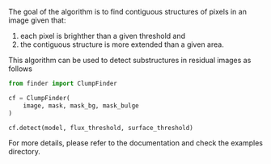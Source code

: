 The goal of the algorithm is to find contiguous structures of pixels in an image given that:

1. each pixel is brighther than a given threshold and
2. the contiguous structure is more extended than a given area.

This algorithm can be used to detect substructures in residual images as follows

```python
from finder import ClumpFinder

cf = ClumpFinder(
    image, mask, mask_bg, mask_bulge
)

cf.detect(model, flux_threshold, surface_threshold)
```

For more details, please refer to the documentation and check the examples directory.